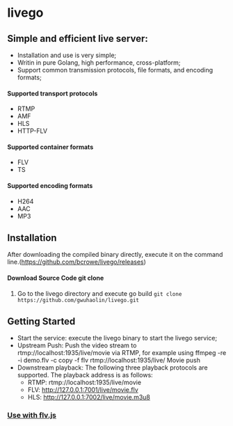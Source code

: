 # livego
## Simple and efficient live server:
* Installation and use is very simple;
* Writin in pure Golang, high performance, cross-platform;
* Support common transmission protocols, file formats, and encoding formats;

#### Supported transport protocols
- RTMP
- AMF
- HLS
- HTTP-FLV

#### Supported container formats
- FLV
- TS

#### Supported encoding formats
- H264
- AAC
- MP3

## Installation
After downloading the compiled binary directly, execute it on the command line.(https://github.com/bcrowe/livego/releases)

#### Download Source Code git clone
1. Go to the livego directory and execute go build `git clone https://github.com/gwuhaolin/livego.git`

## Getting Started
- Start the service: execute the livego binary to start the livego service;
- Upstream Push: Push the video stream to rtmp://localhost:1935/live/movie via RTMP, for example using ffmpeg -re -i demo.flv -c copy -f flv rtmp://localhost:1935/live/ Movie push
- Downstream playback: The following three playback protocols are supported. The playback address is as follows:
    * RTMP: rtmp://localhost:1935/live/movie
    * FLV: http://127.0.0.1:7001/live/movie.flv
    *   HLS: http://127.0.0.1:7002/live/movie.m3u8


### [Use with flv.js](https://github.com/gwuhaolin/blog/issues/3)

